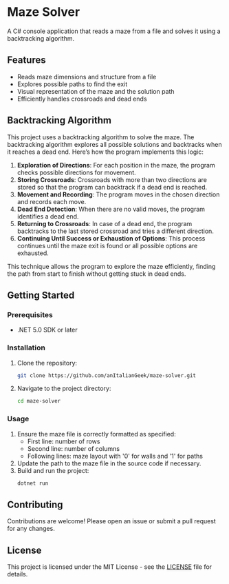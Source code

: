 # Maze Solver

A C# console application that reads a maze from a file and solves it using a backtracking algorithm.

## Features

- Reads maze dimensions and structure from a file
- Explores possible paths to find the exit
- Visual representation of the maze and the solution path
- Efficiently handles crossroads and dead ends

## Backtracking Algorithm

This project uses a backtracking algorithm to solve the maze. The backtracking algorithm explores all possible solutions and backtracks when it reaches a dead end. Here’s how the program implements this logic:

1. **Exploration of Directions**: For each position in the maze, the program checks possible directions for movement.
2. **Storing Crossroads**: Crossroads with more than two directions are stored so that the program can backtrack if a dead end is reached.
3. **Movement and Recording**: The program moves in the chosen direction and records each move.
4. **Dead End Detection**: When there are no valid moves, the program identifies a dead end.
5. **Returning to Crossroads**: In case of a dead end, the program backtracks to the last stored crossroad and tries a different direction.
6. **Continuing Until Success or Exhaustion of Options**: This process continues until the maze exit is found or all possible options are exhausted.

This technique allows the program to explore the maze efficiently, finding the path from start to finish without getting stuck in dead ends.

## Getting Started

### Prerequisites

- .NET 5.0 SDK or later

### Installation

1. Clone the repository:
    ```sh
    git clone https://github.com/anItalianGeek/maze-solver.git
    ```
2. Navigate to the project directory:
    ```sh
    cd maze-solver
    ```

### Usage

1. Ensure the maze file is correctly formatted as specified:
    - First line: number of rows
    - Second line: number of columns
    - Following lines: maze layout with '0' for walls and '1' for paths
2. Update the path to the maze file in the source code if necessary.
3. Build and run the project:
    ```sh
    dotnet run
    ```

## Contributing

Contributions are welcome! Please open an issue or submit a pull request for any changes.

## License

This project is licensed under the MIT License - see the [LICENSE](LICENSE) file for details.
